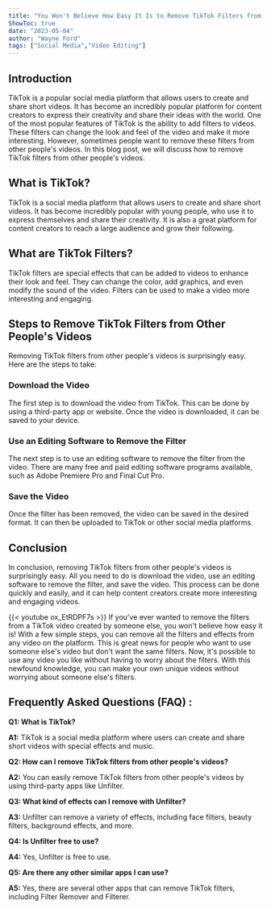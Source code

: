 ```yaml
---
title: "You Won't Believe How Easy It Is to Remove TikTok Filters from Other People's Videos!"
ShowToc: true 
date: "2023-05-04"
author: "Wayne Ford" 
tags: ["Social Media","Video Editing"]
---
```

## Introduction

TikTok is a popular social media platform that allows users to create and share short videos. It has become an incredibly popular platform for content creators to express their creativity and share their ideas with the world. One of the most popular features of TikTok is the ability to add filters to videos. These filters can change the look and feel of the video and make it more interesting. However, sometimes people want to remove these filters from other people's videos. In this blog post, we will discuss how to remove TikTok filters from other people's videos.

## What is TikTok?

TikTok is a social media platform that allows users to create and share short videos. It has become incredibly popular with young people, who use it to express themselves and share their creativity. It is also a great platform for content creators to reach a large audience and grow their following.

## What are TikTok Filters?

TikTok filters are special effects that can be added to videos to enhance their look and feel. They can change the color, add graphics, and even modify the sound of the video. Filters can be used to make a video more interesting and engaging.

## Steps to Remove TikTok Filters from Other People's Videos

Removing TikTok filters from other people's videos is surprisingly easy. Here are the steps to take:

### Download the Video

The first step is to download the video from TikTok. This can be done by using a third-party app or website. Once the video is downloaded, it can be saved to your device.

### Use an Editing Software to Remove the Filter

The next step is to use an editing software to remove the filter from the video. There are many free and paid editing software programs available, such as Adobe Premiere Pro and Final Cut Pro.

### Save the Video

Once the filter has been removed, the video can be saved in the desired format. It can then be uploaded to TikTok or other social media platforms.

## Conclusion

In conclusion, removing TikTok filters from other people's videos is surprisingly easy. All you need to do is download the video, use an editing software to remove the filter, and save the video. This process can be done quickly and easily, and it can help content creators create more interesting and engaging videos.

{{< youtube ox_EtRDPF7s >}} 
If you've ever wanted to remove the filters from a TikTok video created by someone else, you won't believe how easy it is! With a few simple steps, you can remove all the filters and effects from any video on the platform. This is great news for people who want to use someone else's video but don't want the same filters. Now, it's possible to use any video you like without having to worry about the filters. With this newfound knowledge, you can make your own unique videos without worrying about someone else's filters.

## Frequently Asked Questions (FAQ) :
**Q1: What is TikTok?**

**A1:** TikTok is a social media platform where users can create and share short videos with special effects and music.

**Q2: How can I remove TikTok filters from other people's videos?**

**A2:** You can easily remove TikTok filters from other people's videos by using third-party apps like Unfilter.

**Q3: What kind of effects can I remove with Unfilter?**

**A3:** Unfilter can remove a variety of effects, including face filters, beauty filters, background effects, and more.

**Q4: Is Unfilter free to use?**

**A4:** Yes, Unfilter is free to use.

**Q5: Are there any other similar apps I can use?**

**A5:** Yes, there are several other apps that can remove TikTok filters, including Filter Remover and Filterer.


